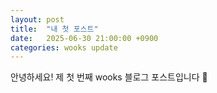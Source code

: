 ```yaml
---
layout: post
title:  "내 첫 포스트"
date:   2025-06-30 21:00:00 +0900
categories: wooks update
---
```


안녕하세요! 제 첫 번째 wooks 블로그 포스트입니다 🎉
